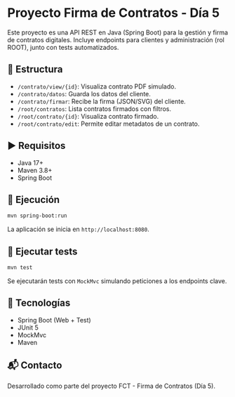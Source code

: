 # Proyecto Firma de Contratos - Día 5

Este proyecto es una API REST en Java (Spring Boot) para la gestión y firma de contratos digitales. Incluye endpoints para clientes y administración (rol ROOT), junto con tests automatizados.

## 📁 Estructura

- `/contrato/view/{id}`: Visualiza contrato PDF simulado.
- `/contrato/datos`: Guarda los datos del cliente.
- `/contrato/firmar`: Recibe la firma (JSON/SVG) del cliente.
- `/root/contratos`: Lista contratos firmados con filtros.
- `/root/contrato/{id}`: Visualiza contrato firmado.
- `/root/contrato/edit`: Permite editar metadatos de un contrato.

## ▶️ Requisitos

- Java 17+
- Maven 3.8+
- Spring Boot

## 🚀 Ejecución

```bash
mvn spring-boot:run
```

La aplicación se inicia en `http://localhost:8080`.

## 🧪 Ejecutar tests

```bash
mvn test
```

Se ejecutarán tests con `MockMvc` simulando peticiones a los endpoints clave.

## 🧩 Tecnologías

- Spring Boot (Web + Test)
- JUnit 5
- MockMvc
- Maven

## 📬 Contacto

Desarrollado como parte del proyecto FCT - Firma de Contratos (Día 5).
